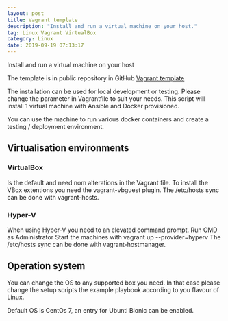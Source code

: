 ```yaml
---
layout: post
title: Vagrant template
description: "Install and run a virtual machine on your host."
tag: Linux Vagrant VirtualBox
category: Linux
date: 2019-09-19 07:13:17
---
```



Install and run a virtual machine on your host

The template is in public repository in GitHub [Vagrant template](https://github.com/cgerull/vagrant-single)

The installation can be used for local development or testing. Please change
the parameter in Vagrantfile to suit your needs. This script will install 1 virtual
machine with Ansible and Docker provisioned.

You can use the machine to run various docker containers and create a testing / deployment
environment.

## Virtualisation environments
### VirtualBox

Is the default and need nom alterations in the Vagrant file. To install the VBox extentions
you need the vagrant-vbguest plugin. The /etc/hosts sync can be done with vagrant-hosts.

### Hyper-V

When using Hyper-V you need to an elevated command prompt. Run CMD as Administrator Start the
machines with vagrant up --provider=hyperv The /etc/hosts sync can be done with vagrant-hostmanager.

## Operation system

You can change the OS to any supported box you need. In that case please change the setup scripts
the example playbook according to you flavour of Linux.

Default OS is CentOs 7, an entry for Ubunti Bionic can be enabled.
